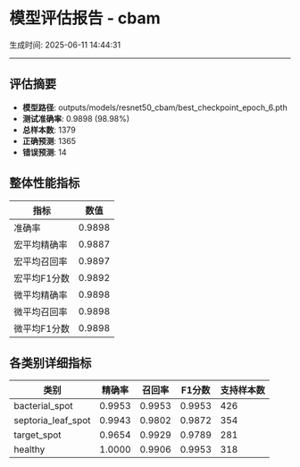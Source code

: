 # 模型评估报告 - cbam

生成时间: 2025-06-11 14:44:31

---

## 评估摘要
- **模型路径**: outputs/models/resnet50_cbam/best_checkpoint_epoch_6.pth
- **测试准确率**: 0.9898 (98.98%)
- **总样本数**: 1379
- **正确预测**: 1365
- **错误预测**: 14

## 整体性能指标
| 指标 | 数值 |
|------|------|
| 准确率 | 0.9898 |
| 宏平均精确率 | 0.9887 |
| 宏平均召回率 | 0.9897 |
| 宏平均F1分数 | 0.9892 |
| 微平均精确率 | 0.9898 |
| 微平均召回率 | 0.9898 |
| 微平均F1分数 | 0.9898 |

## 各类别详细指标
| 类别 | 精确率 | 召回率 | F1分数 | 支持样本数 |
|------|--------|--------|--------|-----------|
| bacterial_spot | 0.9953 | 0.9953 | 0.9953 | 426 |
| septoria_leaf_spot | 0.9943 | 0.9802 | 0.9872 | 354 |
| target_spot | 0.9654 | 0.9929 | 0.9789 | 281 |
| healthy | 1.0000 | 0.9906 | 0.9953 | 318 |
